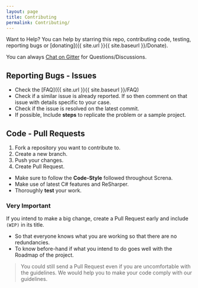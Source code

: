 ```yaml
---
layout: page
title: Contributing
permalink: Contributing/
---
```


Want to Help? You can help by starring this repo, contributing code, testing, reporting bugs or [donating]({{ site.url }}{{ site.baseurl }}/Donate).

You can always [Chat on Gitter](https://gitter.im/MathewSachin/Screna) for Questions/Discussions.

## Reporting Bugs - Issues
* Check the [FAQ]({{ site.url }}{{ site.baseurl }}/FAQ)
* Check if a similar issue is already reported. If so then comment on that issue with details specific to your case.
* Check if the issue is resolved on the latest commit.
* If possible, Include **steps** to replicate the problem or a sample project.

## Code - Pull Requests
1. Fork a repository you want to contribute to.
2. Create a new branch.
3. Push your changes.
4. Create Pull Request.

* Make sure to follow the **Code-Style** followed throughout Screna.
* Make use of latest C# features and ReSharper.
* Thoroughly **test** your work.

### Very Important
If you intend to make a big change, create a Pull Request early and include `(WIP)` in its title.
- So that everyone knows what you are working so that there are no redundancies.
- To know before-hand if what you intend to do goes well with the Roadmap of the project.

> You could still send a Pull Request even if you are uncomfortable with the guidelines.
We would help you to make your code comply with our guidelines.
